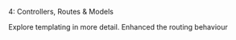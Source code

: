 4: Controllers, Routes & Models

Explore templating in more detail. Enhanced the routing behaviour

